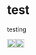 # test
testing

<img src="https://avatars.githubusercontent.com/u/36966635?v=4" height=20 /><img src="https://avatars.githubusercontent.com/u/36966635?v=4" height=20 />
